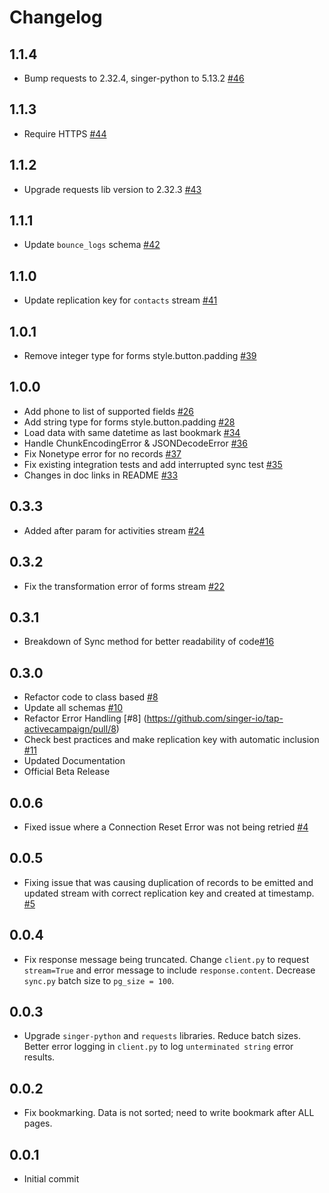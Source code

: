 # Changelog

## 1.1.4
  * Bump requests to 2.32.4, singer-python to 5.13.2 [#46](https://github.com/singer-io/tap-activecampaign/pull/46)

## 1.1.3
  * Require HTTPS [#44](https://github.com/singer-io/tap-activecampaign/pull/44)

## 1.1.2
  * Upgrade requests lib version to 2.32.3 [#43](https://github.com/singer-io/tap-activecampaign/pull/43)

## 1.1.1
  * Update `bounce_logs` schema [#42](https://github.com/singer-io/tap-activecampaign/pull/42)

## 1.1.0
  * Update replication key for `contacts` stream [#41](https://github.com/singer-io/tap-activecampaign/pull/41)

## 1.0.1
  * Remove integer type for forms style.button.padding [#39](https://github.com/singer-io/tap-activecampaign/pull/39)

## 1.0.0
  * Add phone to list of supported fields [#26](https://github.com/singer-io/tap-activecampaign/pull/26)
  * Add string type for forms style.button.padding [#28](https://github.com/singer-io/tap-activecampaign/pull/28)
  * Load data with same datetime as last bookmark [#34](https://github.com/singer-io/tap-activecampaign/pull/34)
  * Handle ChunkEncodingError & JSONDecodeError [#36](https://github.com/singer-io/tap-activecampaign/pull/36)
  * Fix Nonetype error for no records [#37](https://github.com/singer-io/tap-activecampaign/pull/37)
  * Fix existing integration tests and add interrupted sync test [#35](https://github.com/singer-io/tap-activecampaign/pull/35)
  * Changes in doc links in README [#33](https://github.com/singer-io/tap-activecampaign/pull/33)

## 0.3.3
  * Added after param for activities stream [#24](https://github.com/singer-io/tap-activecampaign/pull/24)

## 0.3.2
  * Fix the transformation error of forms stream [#22](https://github.com/singer-io/tap-activecampaign/pull/22)

## 0.3.1
  * Breakdown of Sync method for better readability of code[#16](https://github.com/singer-io/tap-activecampaign/pull/16)

## 0.3.0
  * Refactor code to class based [#8](https://github.com/singer-io/tap-activecampaign/pull/8)
  * Update all schemas [#10](https://github.com/singer-io/tap-activecampaign/pull/10)
  * Refactor Error Handling [#8] (https://github.com/singer-io/tap-activecampaign/pull/8)
  * Check best practices and make replication key with automatic inclusion [#11](https://github.com/singer-io/tap-activecampaign/pull/11)
  * Updated Documentation
  * Official Beta Release

## 0.0.6
  * Fixed issue where a Connection Reset Error was not being retried [#4](https://github.com/singer-io/tap-activecampaign/pull/4)

## 0.0.5
  * Fixing issue that was causing duplication of records to be emitted and updated stream with correct replication key and created at timestamp. [#5](https://github.com/singer-io/tap-activecampaign/pull/5)

## 0.0.4
  * Fix response message being truncated. Change `client.py` to request `stream=True` and error message to include `response.content`. Decrease `sync.py` batch size to `pg_size = 100`.

## 0.0.3
  * Upgrade `singer-python` and `requests` libraries. Reduce batch sizes. Better error logging in `client.py` to log `unterminated string` error results.

## 0.0.2
  * Fix bookmarking. Data is not sorted; need to write bookmark after ALL pages.

## 0.0.1
  * Initial commit
